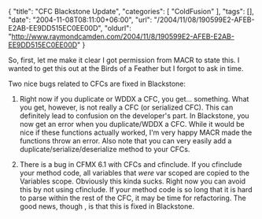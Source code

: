 {
	"title": "CFC Blackstone Update",
	"categories": [
		"ColdFusion"
	],
	"tags": [],
	"date": "2004-11-08T08:11:00+06:00",
	"url": "/2004/11/08/190599E2-AFEB-E2AB-EE9DD515EC0EE00D",
	"oldurl": "http://www.raymondcamden.com/2004/11/8/190599E2-AFEB-E2AB-EE9DD515EC0EE00D"
}

So, first, let me make it clear I got permission from MACR to state this. I wanted to get this out at the Birds of a Feather but I forgot to ask in time.

Two nice bugs related to CFCs are fixed in Blackstone:

1) Right now if you duplicate or WDDX a CFC, you get... something. What you get, however, is not really a CFC (or serialized CFC). This can definitely lead to confusion on the developer's part. In Blackstone, you now get an error when you duplicate/WDDX a CFC. While it would be nice if these functions actually worked, I'm very happy MACR made the functions throw an error. Also note that you can very easily add a duplicate/serialize/deserialize method to your CFCs.

2) There is a bug in CFMX 6.1 with CFCs and cfinclude. If you cfinclude your method code, all variables that <i>were</i> var scoped are copied to the Variables scope. Obviously this kinda sucks. Right now you can avoid this by not using cfinclude. If your method code is so long that it is hard to parse within the rest of the CFC, it may be time for refactoring. The good news, though , is that this is fixed in Blackstone.